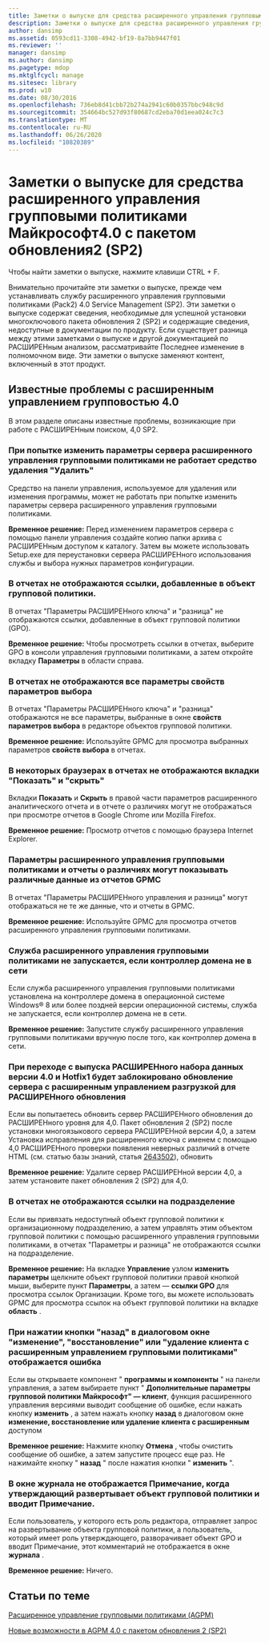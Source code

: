 ```yaml
---
title: Заметки о выпуске для средства расширенного управления групповыми политиками Майкрософт4.0 с пакетом обновления2 (SP2)
description: Заметки о выпуске для средства расширенного управления групповыми политиками Майкрософт4.0 с пакетом обновления2 (SP2)
author: dansimp
ms.assetid: 0593cd11-3308-4942-bf19-8a7bb9447f01
ms.reviewer: ''
manager: dansimp
ms.author: dansimp
ms.pagetype: mdop
ms.mktglfcycl: manage
ms.sitesec: library
ms.prod: w10
ms.date: 08/30/2016
ms.openlocfilehash: 736eb8d41cbb72b274a2941c60b0357bbc948c9d
ms.sourcegitcommit: 354664bc527d93f80687cd2eba70d1eea024c7c3
ms.translationtype: MT
ms.contentlocale: ru-RU
ms.lasthandoff: 06/26/2020
ms.locfileid: "10820389"
---
```

# Заметки о выпуске для средства расширенного управления групповыми политиками Майкрософт4.0 с пакетом обновления2 (SP2)


Чтобы найти заметки о выпуске, нажмите клавиши CTRL + F.

Внимательно прочитайте эти заметки о выпуске, прежде чем устанавливать службу расширенного управления групповыми политиками (Pack2) 4.0 Service Management (SP2). Эти заметки о выпуске содержат сведения, необходимые для успешной установки многоключового пакета обновления 2 (SP2) и содержащие сведения, недоступные в документации по продукту. Если существует разница между этими заметками о выпуске и другой документацией по РАСШИРЕНным анализом, рассматривайте Последнее изменение в полномочном виде. Эти заметки о выпуске заменяют контент, включенный в этот продукт.

## Известные проблемы с расширенным управлением групповостью 4.0


В этом разделе описаны известные проблемы, возникающие при работе с РАСШИРЕНным поиском, 4,0 SP2.

### <a href="" id="control-panel-s--uninstall--tool-may-not-work-when-you-try-to-change-agpm-server-settings"></a>При попытке изменить параметры сервера расширенного управления групповыми политиками не работает средство удаления "Удалить"

Средство на панели управления, используемое для удаления или изменения программы, может не работать при попытке изменить параметры сервера расширенного управления групповыми политиками.

**Временное решение:** Перед изменением параметров сервера с помощью панели управления создайте копию папки архива с РАСШИРЕНным доступом к каталогу. Затем вы можете использовать Setup.exe для переустановки сервера РАСШИРЕНного использования службы и выбора нужных параметров конфигурации.

### В отчетах не отображаются ссылки, добавленные в объект групповой политики.

В отчетах "Параметры РАСШИРЕНного ключа" и "разница" не отображаются ссылки, добавленные в объект групповой политики (GPO).

**Временное решение:** Чтобы просмотреть ссылки в отчетах, выберите GPO в консоли управления групповыми политиками, а затем откройте вкладку **Параметры** в области справа.

### В отчетах не отображаются все параметры свойств параметров выбора

В отчетах "Параметры РАСШИРЕНного ключа" и "разница" отображаются не все параметры, выбранные в окне **свойств параметров выбора** в редакторе объектов групповой политики.

**Временное решение:** Используйте GPMC для просмотра выбранных параметров **свойств выбора** в отчетах.

### В некоторых браузерах в отчетах не отображаются вкладки "Показать" и "скрыть"

Вкладки **Показать** и **Скрыть** в правой части параметров расширенного аналитического отчета и в отчете о различиях могут не отображаться при просмотре отчетов в Google Chrome или Mozilla Firefox.

**Временное решение:** Просмотр отчетов с помощью браузера Internet Explorer.

### Параметры расширенного управления групповыми политиками и отчеты о различиях могут показывать различные данные из отчетов GPMC

В отчетах "Параметры РАСШИРЕНного управления и разница" могут отображаться не те же данные, что и отчеты в GPMC.

**Временное решение:** Используйте GPMC для просмотра отчетов расширенного управления групповыми политиками.

### Служба расширенного управления групповыми политиками не запускается, если контроллер домена не в сети

Если служба расширенного управления групповыми политиками установлена на контроллере домена в операционной системе Windows® 8 или более поздней версии операционной системы, служба не запускается, если контроллер домена не в сети.

**Временное решение:** Запустите службу расширенного управления групповыми политиками вручную после того, как контроллер домена в сети.

### При переходе с выпуска РАСШИРЕНного набора данных версии 4.0 и Hotfix1 будет заблокировано обновление сервера с расширенным управлением разгрузкой для РАСШИРЕНного обновления

Если вы попытаетесь обновить сервер РАСШИРЕНного обновления до РАСШИРЕНного уровня для 4,0. Пакет обновления 2 (SP2) после установки многоязыкового сервера РАСШИРЕНной версии 4,0, а затем Установка исправления для расширенного ключа с именем с помощью 4,0 РАСШИРЕНного проверки появления неверных различий в отчете HTML (см. статью базы знаний, статья [2643502](https://go.microsoft.com/fwlink/?LinkId=254474)), обновить

**Временное решение:** Удалите сервер РАСШИРЕНной версии 4,0, а затем установите пакет обновления 2 (SP2) для 4,0.

### В отчетах не отображаются ссылки на подразделение

Если вы привязать недоступный объект групповой политики к организационному подразделению, а затем управлять этим объектом групповой политики с помощью расширенного управления групповыми политиками, в отчетах "Параметры и разница" не отображаются ссылки на подразделение.

**Временное решение:** На вкладке **Управление** узлом **изменить параметры** щелкните объект групповой политики правой кнопкой мыши, выберите пункт **Параметры**, а затем — **ссылки GPO** для просмотра ссылок Организации. Кроме того, вы можете использовать GPMC для просмотра ссылок на объект групповой политики на вкладке **область** .

### При нажатии кнопки "назад" в диалоговом окне "изменение", "восстановление" или "удаление клиента с расширенным управлением групповыми политиками" отображается ошибка

Если вы открываете компонент " **программы и компоненты** " на панели управления, а затем выбираете пункт " **Дополнительные параметры групповой политики Майкрософт" — клиент**, функция расширенного управления версиями выводит сообщение об ошибке, если нажать кнопку **изменить** , а затем нажать кнопку **назад** в диалоговом окне **изменение, восстановление или удаление клиента с расширенным** доступом

**Временное решение:** Нажмите кнопку **Отмена** , чтобы очистить сообщение об ошибке, а затем запустите процесс еще раз. Не нажимайте кнопку " **назад** " после нажатия кнопки " **изменить** ".

### В окне журнала не отображается Примечание, когда утверждающий развертывает объект групповой политики и вводит Примечание.

Если пользователь, у которого есть роль редактора, отправляет запрос на развертывание объекта групповой политики, а пользователь, который имеет роль утверждающего, разворачивает объект GPO и вводит Примечание, этот комментарий не отображается в окне **журнала** .

**Временное решение:** Ничего.

## Статьи по теме


[Расширенное управление групповыми политиками (AGPM)](index.md)

[Новые возможности в AGPM 4.0 с пакетом обновления 2 (SP2)](whats-new-in-agpm-40-sp2.md)

 

 





